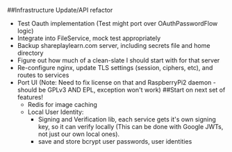 ##Infrastructure Update/API refactor
- Test Oauth implementation (Test might port over OAuthPasswordFlow logic)
- Integrate into FileService, mock test appropriately
- Backup shareplaylearn.com server, including secrets file and home directory
- Figure out how much of a clean-slate I should start with for that server
- Re-configure nginx, update TLS settings (session, ciphers, etc), and routes to services
- Port UI (Note: Need to fix license on that and RaspberryPi2 daemon - should be GPLv3 AND EPL, exception won't work)
##Start on next set of features!
    - Redis for image caching
    - Local User Identity:
        - Signing and Verification lib, each service gets it's own signing key, so it can verify locally
        (This can be done with Google JWTs, not just our own local ones).
        - save and store bcrypt user passwords, user identities